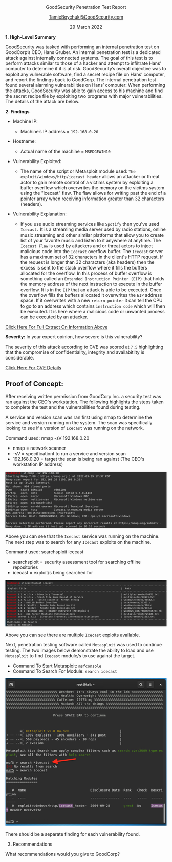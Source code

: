 <div align="center">GoodSecurity Penetration Test Report

TamieBoychuk@GoodSecurity.com

29 March 2022



<div align="left">

**1.	High-Level Summary**

GoodSecurity was tasked with performing an internal penetration test on GoodCorp’s CEO, Hans Gruber. An internal penetration test is a dedicated attack against internally connected systems. The goal of this test is to perform attacks similar to those of a hacker and attempt to infiltrate Hans’ computer to determine if it is at risk. GoodSecurity’s overall objective was to exploit any vulnerable software, find a secret recipe file on Hans’ computer, and report the findings back to GoodCorp.
The internal penetration test found several alarming vulnerabilities on Hans’ computer: When performing the attacks, GoodSecurity was able to gain access to his machine and find the secret recipe file by exploiting two programs with major vulnerabilities. The details of the attack are below.

  
**2.	Findings**

* Machine IP:
  
  - Machine’s IP address = `192.168.0.20`
  
* Hostname:

  - Actual name of the machine = `MSEDGEWIN10`

* Vulnerability Exploited:

  - The name of the script or Metasploit module used: `The exploit/windows/http/icecast_header` allows an attacker or threat actor to gain remote control of a victims system by exploiting a buffer overflow which overwrites the memory on the vicitms system using the "icecast" flaw.  The flaw allows for writing past the end of a pointer array when receiving information greater than 32 characters (headers).

* Vulnerability Explanation:

  -  If you use audio streaming services like `Spotify` then you've used `Icecast.` It is a streaming media server used by radio stations, online music streaming and other similar platforms that allow you to create list of your favorite music and listen to it anywhere at anytime.  The `Icecast Flaw` is used by attackers and or threat actors to inject malicious code into the `Icecast` overflow buffer.  The `Icecast` server has a maximum set of 32 characters in the client's HTTP request.  If the request is longer than 32 characters (aka headers) then the excess is sent to the stack overflow where it fills the buffers allocated for the overflow.  In this process of buffer overflow is something called an `Extended Instruction Pointer (EIP)` that holds the memory address of the next instruction to execute in the buffer overflow.  It is in the `EIP` that an attack is able to be executed.  Once the overflow fills the buffers allocated it overwrites the `EIP` address space.  If it overwrites with a new `return pointer` it can tell the CPU to go to an address which contains `instruction code` which will then be executed.  It is here where a malicious code or unwanted process can be executed by an attacker.
  
[Click Here For Full Extract On Information Above](https://www.giac.org/paper/gcih/687/remote-exploitation-icecast-201-server/106910)
  

**Severity:**
In your expert opinion, how severe is this vulnerability?
  
The severity of this attack according to CVE was scored at `7.5` highlighting that the compromise of confidentiality, integrity and availabitlity is considerable.
  
[Click Here For CVE Details](https://www.cvedetails.com/cve/CVE-2004-1561/)

## Proof of Concept:

After receiving written permission from GoodCorp Inc. a security test was ran against the CEO's workstation.  The following highlights the steps taken to complete the test and the vulnerabilities found during testing.
  
A service and version scan was ran first using nmap to determine the service and version running on the system.  The scan was specifically looking to see if a version of `Icecast` was running on the network.
  
Command used: nmap -sV 192.168.0.20
  -  nmap = network scanner
  -  -sV = specificationt to run a service and version scan
  -  192.168.0.20 = target the scan is being ran against (The CEO's workstation IP address)
  
![TODO](https://github.com/Tamie13/Penetration-Testing-Week-2/blob/main/Unit%2017%20Illustrations/Service%20and%20Version%20Scan.png)
  
  
Above you can see that the `Icecast` service was running on the machine.  The next step was to search for any `Icecast` exploits on the machine.

Command used: searchsploit icecast
  
  -  searchsploit = security assessment tool for searching offline repositories
  -  icecast = exploit/s being searched for
  
![TODO](https://github.com/Tamie13/Penetration-Testing-Week-2/blob/main/Unit%2017%20Illustrations/Searchsploit%20Icecast.png)
  
Above you can see there are multiple `Icecast` exploits available. 
  
Next, penetration testing software called `Metasploit` was used to continue testing. The two images below demonstrate the ability to load and use `Metasploit` to find `Icecast` module/s to use against the target.
  
*  Command To Start Metasploit:  `msfconsole`
*  Command To Search For Module:  `search icecast`  

![TODO](https://github.com/Tamie13/Penetration-Testing-Week-2/blob/main/Unit%2017%20Illustrations/Find%20Icecast%20Module.png)

There should be a separate finding for each vulnerability found.









3.	Recommendations

What recommendations would you give to GoodCorp?


